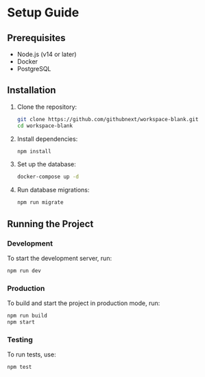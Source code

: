 # Setup Guide

## Prerequisites
- Node.js (v14 or later)
- Docker
- PostgreSQL

## Installation

1. Clone the repository:
   ```sh
   git clone https://github.com/githubnext/workspace-blank.git
   cd workspace-blank
   ```

2. Install dependencies:
   ```sh
   npm install
   ```

3. Set up the database:
   ```sh
   docker-compose up -d
   ```

4. Run database migrations:
   ```sh
   npm run migrate
   ```

## Running the Project

### Development
To start the development server, run:
```sh
npm run dev
```

### Production
To build and start the project in production mode, run:
```sh
npm run build
npm start
```

### Testing
To run tests, use:
```sh
npm test
```
